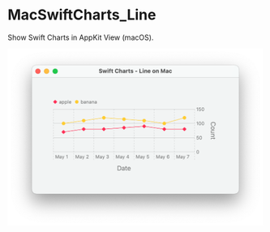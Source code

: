 # MacSwiftCharts_Line

Show Swift Charts in AppKit View (macOS).

![Swift Chart](MacSwiftCharts_Line-0000.png)
